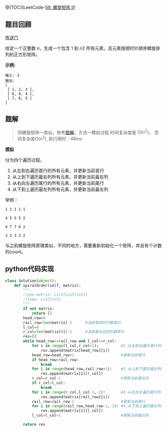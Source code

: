 @[TOC](LeetCode-[59. 螺旋矩阵 II](https://leetcode-cn.com/problems/spiral-matrix-ii/))

## 题目回顾

[传送门](https://leetcode-cn.com/problems/spiral-matrix-ii/)

给定一个正整数 *n*，生成一个包含 1 到 *n*2 所有元素，且元素按顺时针顺序螺旋排列的正方形矩阵。

**示例:**

```
输入: 3
输出:
[
 [ 1, 2, 3 ],
 [ 8, 9, 4 ],
 [ 7, 6, 5 ]
]
```



## 题解

> 同螺旋矩阵一类似，参考[题解](https://leetcode-cn.com/problems/spiral-matrix/solution/mo-ni-guo-cheng-by-powcai-2/)，方法一模拟过程
> 时间复杂度是 $O(n^2)$， 
> 空间复杂度$O(n^2)$,
> 执行用时：$48 ms$ 

**模拟**

分为四个遍历过程，

1. 从左到右遍历首行的所有元素，并更新当前首行
2. 从上到下遍历最右列所有元素，并更新当前最右列
3. 从右向左遍历尾行的所有元素，并更新当前尾行
4. 从下到上遍历最左列所有元素，并更新当前最左列

举例：

`1 1 1 1 1`

`4 5 5 5 2`

`4 7 7 6 2` 

`3 3 3 3 2`

与之前螺旋矩阵原理类似，不同的地方，需要重新初始化一个矩阵，并且有个计数的count。



## python代码实现

```python
class Solution(object):
    def spiralOrder(self, matrix):
        """
        :type matrix: List[List[int]]
        :rtype: List[int]
        """
        if not matrix:
            return []
        head_row=0
        rail_row=len(matrix)-1      #当前尾部的行数索引
        l_col=0
        r_col=len(matrix[0])-1      #当前最右边的列数索引
        res=[]
        while head_row<=rail_row and l_col<=r_col:
            for i in range(l_col,r_col+1):          #1.从左到右遍历首行的所有元素  
                res.append(matrix[head_row][i])
            head_row=head_row+1                     #更新当前首行
            if head_row>rail_row: 
                break
            for i in range(head_row,rail_row+1):    #2.从上到下遍历最右列所有元素
                res.append(matrix[i][r_col])
            r_col=r_col-1                           #更新当前最右列
            if r_col<l_col:
                break
            for i in range(r_col,l_col-1,-1):       #3.从右向左遍历尾行所有元素
                res.append(matrix[rail_row][i])
            rail_row=rail_row-1                     #更新当前尾行
            for i in range(rail_row,head_row-1,-1): #4.从下到上遍历最左列所有元素
                res.append(matrix[i][l_col])        
            l_col=l_col+1                           #更新当前最左列

        return res
```
